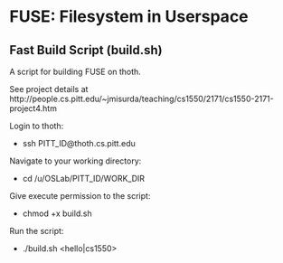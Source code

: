 # FUSE: Filesystem in Userspace
## Fast Build Script (build.sh)
<p>A script for building FUSE on thoth.</p>
<p>See project details at http://people.cs.pitt.edu/~jmisurda/teaching/cs1550/2171/cs1550-2171-project4.htm</p>
<p>Login to thoth:</p>
<ul>
  <li>ssh PITT_ID@thoth.cs.pitt.edu</li>
</ul>
<p>Navigate to your working directory:</p>
<ul>
  <li>cd /u/OSLab/PITT_ID/WORK_DIR</li>
</ul>
<p>Give execute permission to the script:</p>
<ul>
  <li>chmod +x build.sh</li>
</ul>
<p>Run the script:</p>
<ul>
  <li>./build.sh &lt;hello|cs1550&gt;</li>
</ul>
